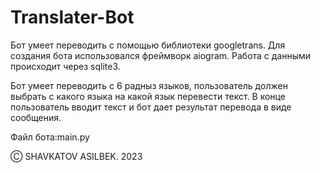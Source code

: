 # Translater-Bot
Бот умеет переводить с помощью библиотеки googletrans.
Для создания бота использовался фреймворк aiogram. 
Работа с данными происходит через sqlite3.


Бот умеет переводить с 6 радныз языков, пользователь должен выбрать с какого языка на какой язык 
перевести текст. В конце пользователь вводит текст и бот дает результат перевода в виде сообщения.

Файл бота:main.py

Ⓒ SHAVKATOV ASILBEK. 2023

